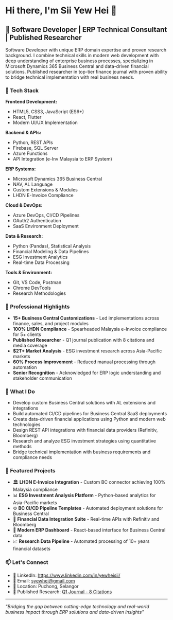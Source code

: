 # Hi there, I'm Sii Yew Hei 👋

## 🚀 Software Developer | ERP Technical Consultant | Published Researcher

Software Developer with unique ERP domain expertise and proven research background. I combine technical skills in modern web development with deep understanding of enterprise business processes, specializing in Microsoft Dynamics 365 Business Central and data-driven financial solutions. Published researcher in top-tier finance journal with proven ability to bridge technical implementation with real business needs.

### 🔧 Tech Stack
**Frontend Development:**
- HTML5, CSS3, JavaScript (ES6+)
- React, Flutter
- Modern UI/UX Implementation

**Backend & APIs:**
- Python, REST APIs
- Firebase, SQL Server
- Azure Functions
- API Integration (e-Inv Malaysia to ERP System)

**ERP Systems:**
- Microsoft Dynamics 365 Business Central
- NAV, AL Language
- Custom Extensions & Modules
- LHDN E-Invoice Compliance

**Cloud & DevOps:**
- Azure DevOps, CI/CD Pipelines
- OAuth2 Authentication
- SaaS Environment Deployment

**Data & Research:**
- Python (Pandas), Statistical Analysis
- Financial Modeling & Data Pipelines
- ESG Investment Analytics
- Real-time Data Processing

**Tools & Environment:**
- Git, VS Code, Postman
- Chrome DevTools
- Research Methodologies

### 🏢 Professional Highlights
- **15+ Business Central Customizations** - Led implementations across finance, sales, and project modules
- **100% LHDN Compliance** - Spearheaded Malaysia e-Invoice compliance for 5+ clients
- **Published Researcher** - Q1 journal publication with 8 citations and media coverage
- **$2T+ Market Analysis** - ESG investment research across Asia-Pacific markets
- **60% Process Improvement** - Reduced manual processing through automation
- **Senior Recognition** - Acknowledged for ERP logic understanding and stakeholder communication

### 💼 What I Do
- Develop custom Business Central solutions with AL extensions and integrations
- Build automated CI/CD pipelines for Business Central SaaS deployments
- Create data-driven financial applications using Python and modern web technologies
- Design REST API integrations with financial data providers (Refinitiv, Bloomberg)
- Research and analyze ESG investment strategies using quantitative methods
- Bridge technical implementation with business requirements and compliance needs

### 🌟 Featured Projects
- 🏛️ **LHDN E-Invoice Integration** - Custom BC connector achieving 100% Malaysia compliance
- 📊 **ESG Investment Analysis Platform** - Python-based analytics for Asia-Pacific markets
- ⚙️ **BC CI/CD Pipeline Templates** - Automated deployment solutions for Business Central
- 🔗 **Financial Data Integration Suite** - Real-time APIs with Refinitiv and Bloomberg
- 📱 **Modern ERP Dashboard** - React-based interface for Business Central data
- 📈 **Research Data Pipeline** - Automated processing of 10+ years financial datasets

### 📫 Let's Connect
- 💼 LinkedIn: https://www.linkedin.com/in/yewheisii/
- 📧 Email: syewhei@gmail.com
- 📍 Location: Puchong, Selangor
- 📄 Published Research: [Q1 Journal - 8 Citations](https://doi.org/10.1016/j.ribaf.2023.102008)

---
*"Bridging the gap between cutting-edge technology and real-world business impact through ERP solutions and data-driven insights"*
